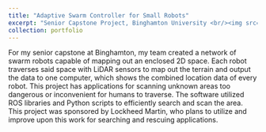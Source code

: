 ```yaml
---
title: "Adaptive Swarm Controller for Small Robots"
excerpt: "Senior Capstone Project, Binghamton University <br/><img src='/images/swarm.JPG' width="70%" height="70%">"
collection: portfolio
---
```


For my senior capstone at Binghamton, my team created a network of swarm robots capable of mapping out an enclosed 2D space. Each robot traverses said space with LiDAR sensors to map out the terrain and output the data to one computer, which shows the combined location data of every robot. This project has applications for scanning unknown areas too dangerous or inconvenient for humans to traverse. The software utilized ROS libraries and Python scripts to efficiently search and scan the area. This project was sponsored by Lockheed Martin, who plans to utilize and improve upon this work for searching and rescuing applications.
